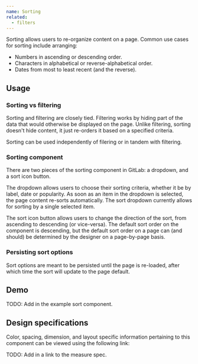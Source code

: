```yaml
---
name: Sorting
related:
  - filters
---
```


Sorting allows users to re-organize content on a page. Common use cases for sorting include arranging:

*   Numbers in ascending or descending order.
*   Characters in alphabetical or reverse-alphabetical order.
*   Dates from most to least recent (and the reverse).

## Usage

### Sorting vs filtering

Sorting and filtering are closely tied. Filtering works by hiding part of the data that would otherwise be displayed on the page. Unlike filtering, sorting doesn't hide content, it just re-orders it based on a specified criteria. 

Sorting can be used independently of filering or in tandem with filtering. 

### Sorting component

There are two pieces of the sorting component in GitLab: a dropdown, and a sort icon button.

The dropdown allows users to choose their sorting criteria, whether it be by label, date or popularity. As soon as an item in the dropdown is selected, the page content re-sorts automatically. The sort dropdown currently allows for sorting by a single selected item.

The sort icon button allows users to change the direction of the sort, from ascending to descending (or vice-versa). The default sort order on the component is descending, but the default sort order on a page can (and should) be determined by the designer on a page-by-page basis.

### Persisting sort options

Sort options are meant to be persisted until the page is re-loaded, after which time the sort will update to the page default. 

## Demo

TODO: Add in the example sort component.

## Design specifications

Color, spacing, dimension, and layout specific information pertaining to this component can be viewed using the following link:

TODO: Add in a link to the measure spec.
